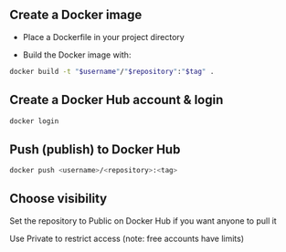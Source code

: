 ##  Create a Docker image

* Place a Dockerfile in your project directory

* Build the Docker image with:
```bash
docker build -t "$username"/"$repository":"$tag" .
```

## Create a Docker Hub account & login 

```bash
docker login
```

##  Push (publish) to Docker Hub 
```bash
docker push <username>/<repository>:<tag>
```

##  Choose visibility

Set the repository to Public on Docker Hub if you want anyone to pull it

Use Private to restrict access (note: free accounts have limits) 

